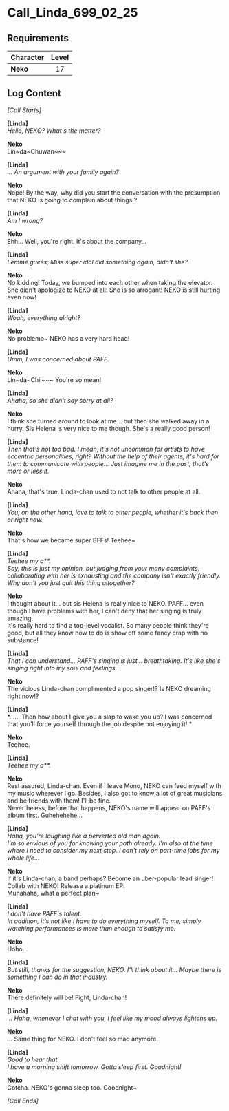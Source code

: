 # Call_Linda_699_02_25
## Requirements
|Character|Level|
|---------|:---:|
|**Neko** | 17  |

## Log Content
*[Call Starts]*

**[Linda]**<br>
*Hello, NEKO? What's the matter?*

**Neko**<br>
Lin~da~Chuwan~~~

**[Linda]**<br>
*... An argument with your family again?*

**Neko**<br>
Nope! By the way, why did you start the conversation with the presumption that NEKO is going to complain about things!?

**[Linda]**<br>
*Am I wrong?*

**Neko**<br>
Ehh... Well, you're right. It's about the company...

**[Linda]**<br>
*Lemme guess; Miss super idol did something again, didn't she?*

**Neko**<br>
No kidding! Today, we bumped into each other when taking the elevator. She didn't apologize to NEKO at all! She is so arrogant! NEKO is still hurting even now!

**[Linda]**<br>
*Woah, everything alright?*

**Neko**<br>
No problemo~ NEKO has a very hard head!

**[Linda]**<br>
*Umm, I was concerned about PAFF.*

**Neko**<br>
Lin~da~Chii~~~ You're so mean!

**[Linda]**<br>
*Ahaha, so she didn't say sorry at all?*

**Neko**<br>
I think she turned around to look at me... but then she walked away in a hurry. Sis Helena is very nice to me though. She's a really good person!

**[Linda]**<br>
*Then that's not too bad. I mean, it's not uncommon for artists to have eccentric personalities, right? Without the help of their agents, it's hard for them to communicate with people... Just imagine me in the past; that's more or less it.*

**Neko**<br>
Ahaha, that's true. Linda\-chan used to not talk to other people at all.

**[Linda]**<br>
*You, on the other hand, love to talk to other people, whether it's back then or right now.*

**Neko**<br>
That's how we became super BFFs! Teehee~

**[Linda]**<br>
*Teehee my a\*\*.<br>
Say, this is just my opinion, but judging from your many complaints, collaborating with her is exhausting and the company isn't exactly friendly. Why don't you just quit this thing altogether?*

**Neko**<br>
I thought about it... but sis Helena is really nice to NEKO. PAFF... even though I have problems with her, I can't deny that her singing is truly amazing.<br>
It's really hard to find a top\-level vocalist. So many people think they're good, but all they know how to do is show off some fancy crap with no substance!

**[Linda]**<br>
*That I can understand... PAFF's singing is just... breathtaking. It's like she's singing right into my soul and feelings.*

**Neko**<br>
The vicious Linda\-chan complimented a pop singer!? Is NEKO dreaming right now!?

**[Linda]**<br>
*...... Then how about I give you a slap to wake you up? I was concerned that you'll force yourself through the job despite not enjoying it! *

**Neko**<br>
Teehee.

**[Linda]**<br>
*Teehee my a\*\*.*

**Neko**<br>
Rest assured, Linda\-chan. Even if I leave Mono, NEKO can feed myself with my music wherever I go. Besides, I also got to know a lot of great musicians and be friends with them! I'll be fine.<br>
Nevertheless, before that happens, NEKO's name will appear on PAFF's album first. Guhehehehe...

**[Linda]**<br>
*Haha, you're laughing like a perverted old man again.<br>
I'm so envious of you for knowing your path already. I'm also at the time where I need to consider my next step. I can't rely on part\-time jobs for my whole life...*

**Neko**<br>
If it's Linda\-chan, a band perhaps? Become an uber\-popular lead singer! Collab with NEKO! Release a platinum EP!<br>
Muhahaha, what a perfect plan~

**[Linda]**<br>
*I don't have PAFF's talent.<br>
In addition, it's not like I have to do everything myself. To me, simply watching performances is more than enough to satisfy me.*

**Neko**<br>
Hoho...

**[Linda]**<br>
*But still, thanks for the suggestion, NEKO. I'll think about it... Maybe there is something I can do in that industry.*

**Neko**<br>
There definitely will be! Fight, Linda\-chan!

**[Linda]**<br>
*... Haha, whenever I chat with you, I feel like my mood always lightens up.*

**Neko**<br>
... Same thing for NEKO. I don't feel so mad anymore.

**[Linda]**<br>
*Good to hear that.<br>
I have a morning shift tomorrow. Gotta sleep first. Goodnight!*

**Neko**<br>
Gotcha. NEKO's gonna sleep too. Goodnight~

*[Call Ends]*
